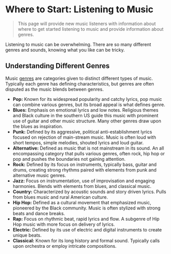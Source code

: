 # Where to Start: Listening to Music

> This page will provide new music listeners with information about where to get started listening to music and provide information about genres. 

Listening to music can be overwhelming. There are so many different genres and sounds, knowing what you like can be tricky. 

## Understanding Different Genres
Music [genres](glossary.md#glossary) are categories given to distinct different types of music. Typically each genre has defining characteristics, but genres are often disputed as the music blends between genres. 

* __Pop:__ Known for its widespread popularity and catchy lyrics, pop music can combine various genres, but its broad appeal is what defines genre. 
* __Blues:__ Emphasis on emotional lyrics and low notes. Religious themes and Black culture in the southern US guide this music with prominent use of guitar and other music structure. Many other genres draw upon the blues as inspiration. 
* __Punk:__ Defined by its aggressive, political anti-establishment lyrics focused on rejection of main-stream music. Music is often loud with short tempos, simple melodies, shouted lyrics and loud guitar. 
* __Alternative:__ Defined as music that is not mainstream in its sound. An all encompassing category that pulls various genres, often rock, hip hop or pop and pushes the boundaries not gaining attention. 
* __Rock:__ Defined by its focus on instruments, typically bass, guitar and drums, creating strong rhythms paired with elements from punk and alternative music genres. 
* __Jazz:__ Focus on instrumentation, use of improvisation and engaging harmonies. Blends with elements from blues, and classical music. 
* __Country:__ Characterized by acoustic sounds and story driven lyrics. Pulls from blues music and rural American culture. 
* __Hip Hop:__ Defined as a cultural movement that emphasized music, pioneered by the Black community. Music is often stylized with strong beats and dance breaks. 
* __Rap:__ Focus on rhythmic beat, rapid lyrics and flow. A subgenre of Hip Hop music with more focus on delivery of lyrics. 
* __Electric:__ Defined by its use of electric and digital instruments to create unique beats. 
* __Classical:__ Known for its long history and formal sound. Typically calls upon orchestra or employ intricate compositions. 
